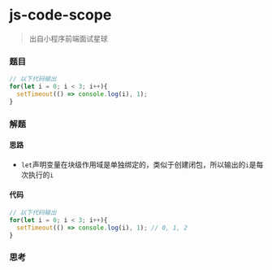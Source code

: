 # js-code-scope

> 出自小程序前端面试星球

### 题目

```javascript
// 以下代码输出
for(let i = 0; i < 3; i++){
  setTimeout(() => console.log(i), 1);
}
```



### 解题

#### 思路

* `let`声明变量在块级作用域是单独绑定的，类似于创建闭包，所以输出的`i`是每次执行的`i`

#### 代码

```javascript
// 以下代码输出
for(let i = 0; i < 3; i++){
  setTimeout(() => console.log(i), 1); // 0, 1, 2
}
```



### 思考